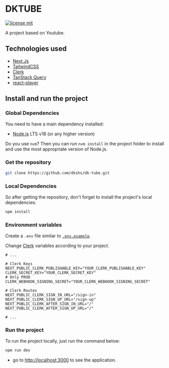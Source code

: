 # DKTUBE

[![license mit](https://img.shields.io/badge/licence-MIT-6C47FF)](LICENSE)

A project based on Youtube.

## Technologies used

- [Next.Js](https://nextjs.org/)
- [TailwindCSS](https://tailwindcss.com/)
- [Clerk](https://clerk.com/)
- [TanStack Query](https://tanstack.com/query/v3/)
- [react-player](https://github.com/CookPete/react-player)

## Install and run the project

### Global Dependencies

You need to have a main dependency installed:

- [Node.js](https://nodejs.dev/) LTS v18 (or any higher version)

Do you use `nvm`? Then you can run `nvm install` in the project folder to install and use the most appropriate version of Node.js.

### Get the repository

```bash
git clone https://github.com/dkshs/dk-tube.git
```

### Local Dependencies

So after getting the repository, don't forget to install the project's local dependencies:

```bash
npm install
```

### Environment variables

Create a `.env` file similar to [`.env.example`](./.env.example).

Change [Clerk](https://dashboard.clerk.com/) variables according to your project.

```env
# ...

# Clerk Keys
NEXT_PUBLIC_CLERK_PUBLISHABLE_KEY="YOUR_CLERK_PUBLISHABLE_KEY"
CLERK_SECRET_KEY="YOUR_CLERK_SECRET_KEY"
# Only PROD
CLERK_WEBHOOK_SIGNING_SECRET="YOUR_CLERK_WEBHOOK_SIGNING_SECRET"

# Clerk Routes
NEXT_PUBLIC_CLERK_SIGN_IN_URL="/sign-in"
NEXT_PUBLIC_CLERK_SIGN_UP_URL="/sign-up"
NEXT_PUBLIC_CLERK_AFTER_SIGN_IN_URL="/"
NEXT_PUBLIC_CLERK_AFTER_SIGN_UP_URL="/"

# ...
```

### Run the project

To run the project locally, just run the command below:

```bash
npm run dev
```

- go to <http://localhost:3000> to see the application.
